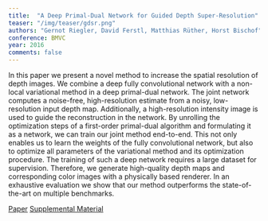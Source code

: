 ```yaml
---
title:  "A Deep Primal-Dual Network for Guided Depth Super-Resolution"
teaser: "/img/teaser/gdsr.png"
authors: "Gernot Riegler, David Ferstl, Matthias Rüther, Horst Bischof"
conference: BMVC
year: 2016
comments: false
---
```


In this paper we present a novel method to increase the spatial resolution of depth images.
We combine a deep fully convolutional network with a non-local variational method in a deep primal-dual network. 
The joint network computes a noise-free, high-resolution estimate from a noisy, low-resolution input depth map.
Additionally, a high-resolution intensity image is used to guide the reconstruction in the network.
By unrolling the optimization steps of a first-order primal-dual algorithm and formulating it as a network, we can train our joint method end-to-end.
This not only enables us to learn the weights of the fully convolutional network, but also to optimize all parameters of the variational method and its optimization procedure.
The training of such a deep network requires a large dataset for supervision.
Therefore, we generate high-quality depth maps and corresponding color images with a physically based renderer.
In an exhaustive evaluation we show that our method outperforms the state-of-the-art on multiple benchmarks.


[Paper](/papers/gdsr.pdf)
[Supplemental Material](http://rvlab.icg.tugraz.at/documents/riegler/bmvc16_supp.pdf)
